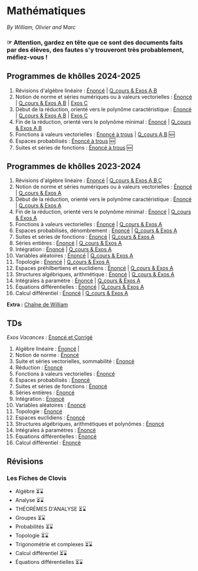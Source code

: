 # Mathématiques

_By William, Olivier and Marc_
### ☞  Attention, gardez en tête que ce sont des documents faits par des élèves, des fautes s'y trouveront très probablement, méfiez-vous !

## Programmes de khôlles 2024-2025
  1. Révisions d'algèbre linéaire : [Énoncé](/maths/kholles_2025/maths_khube_kholle_S3_enonce.pdf) | [Q_cours & Exos A,B](/maths/kholles_2025/maths_khube_kholle_S3_corrige.pdf)
  2. Notion de norme et séries numériques ou à valeurs vectorielles : [Énoncé](/maths/kholles_2025/maths_khube_kholle_S4_enonce.pdf) | [Q_cours & Exos A,B](/maths/kholles_2025/maths_khube_kholle_S4_corrige.pdf) | [Exos C](/maths/kholles_2025/maths_khube_kholle_S4_GroupeC_corrige.pdf) 
  3. Début de la réduction, orienté vers le polynôme caractéristique : [Énoncé](/maths/kholles_2025/maths_khube_kholle_S5_enonce.pdf) | [Q_cours & Exos A,B](/maths/kholles_2025/maths_khube_kholle_S5_corrige.pdf) | [Exos C](/maths/kholles_2025/maths_khube_kholle_S5_GroupeC_corrige.pdf)
  4. Fin de la réduction, orienté vers le polynôme minimal : [Énoncé](/maths/kholles_2025/maths_khube_kholle_S8_enonce.pdf) | [Q_cours & Exos A,B](/maths/kholles_2025/maths_khube_kholle_S8_corrige.pdf)
  5. Fonctions à valeurs vectorielles : [Énoncé à trous](/maths/kholles_2025/maths_khube_kholle_s9_cover.pdf) | [Q_cours A,B](/maths/kholles_2025/maths_khube_kholle_s9_corrige.pdf) 🆕
  6. Espaces probabilisés :  [Énoncé à trous](/maths/kholles_2025/maths_khube_kholle_s10_cover.pdf) 🆕
  7. Suites et séries de fonctions : [Énoncé à trous](/maths/kholles_2025/maths_khube_kholle_s11_cover.pdf) 🆕

## Programmes de khôlles 2023-2024
  1. Révisions d'algèbre linéaire : [Énoncé](/maths/kholles/maths_khube_kholle_1_enonce.pdf) | [Q_cours & Exos A,B,C](/maths/kholles/maths_khube_kholle_1_corrige.pdf)
  2. Notion de norme et séries numériques ou à valeurs vectorielles : [Énoncé](/maths/kholles/maths_khube_kholle_2_enonce.pdf) | [Q_cours & Exos A](/maths/kholles/maths_khube_kholle_2_corrige.pdf)
  3. Début de la réduction, orienté vers le polynôme caractéristique : [Énoncé](/maths/kholles/maths_khube_kholle_3_enonce.pdf) | [Q_cours & Exos A](/maths/kholles/maths_khube_kholle_3_corrige.pdf)
  4. Fin de la réduction, orienté vers le polynôme minimal : [Énoncé](/maths/kholles/maths_khube_kholle_4_enonce.pdf) | [Q_cours & Exos A](/maths/kholles/maths_khube_kholle_4_corrige.pdf)
  5. Fonctions à valeurs vectorielles : [Énoncé](/maths/kholles/maths_khube_kholle_5_enonce.pdf) | [Q_cours & Exos A](/maths/kholles/maths_khube_kholle_5_corrige.pdf)
  6. Espaces probabilisés, dénombrement : [Énoncé](/maths/kholles/maths_khube_kholle_6_enonce.pdf) | [Q_cours & Exos A](/maths/kholles/maths_khube_kholle_6_corrige.pdf)
  7. Suites et séries de fonctions : [Énoncé](/maths/kholles/maths_khube_kholle_7_enonce.pdf) | [Q_cours & Exos A](/maths/kholles/maths_khube_kholle_7_corrige.pdf)
  8. Séries entières : [Énoncé](/maths/kholles/maths_khube_kholle_8_enonce.pdf) | [Q_cours & Exos A](/maths/kholles/maths_khube_kholle_8_corrige.pdf)
  9. Intégration : [Énoncé](/maths/kholles/maths_khube_kholle_9_enonce.pdf) | [Q_cours & Exos A](/maths/kholles/maths_khube_kholle_9_corrige.pdf)
  10. Variables aléatoires : [Énoncé](/maths/kholles/maths_khube_kholle_10_enonce.pdf) | [Q_cours & Exos A](/maths/kholles/maths_khube_kholle_10_corrige.pdf)
  11. Topologie : [Énoncé](/maths/kholles/maths_khube_kholle_17_enonce.pdf) | [Q_cours & Exos A](/maths/kholles/maths_khube_kholle_17_corrige.pdf)
  12. Espaces préhilbertiens et euclidiens : [Énoncé](/maths/kholles/maths_khube_kholle_19_enonce.pdf) | [Q_cours & Exos A](/maths/kholles/maths_khube_kholle_19_corrige.pdf)
  13. Structures algébriques, arithmétique : [Énoncé](/maths/kholles/maths_khube_kholle_20_enonce.pdf) | [Q_cours & Exos A](/maths/kholles/maths_khube_kholle_20_corrige.pdf)
  14. Intégrales à paramètre : [Énoncé](/maths/kholles/maths_khube_kholle_21_enonce.pdf) | [Q_cours & Exos A](/maths/kholles/maths_khube_kholle_21_corrige.pdf)
  15. Équations différentielles : [Énoncé](/maths/kholles/maths_khube_kholle_23_enonce.pdf) | [Q_cours & Exos A](/maths/kholles/maths_khube_kholle_23_corrige.pdf)
  16. Calcul différentiel : [Énoncé](/maths/kholles/maths_khube_kholle_24_enonce.pdf) | [Q_cours & Exos A](/maths/kholles/maths_khube_kholle_24_corrige.pdf)

  **Extra :** [Chaîne de William](https://www.youtube.com/@ColleExtraFdh)


## TDs
 _Exos Vacances :_ [Énoncé et Corrigé](https://drive.google.com/drive/folders/1QXxbjRL8K3j5Rz3CZH5EoPqfg3Jx73NI?usp=drive_link)


  1. Algèbre linéaire :  [Énoncé](/maths/td/maths_khube_td_1_enonce.pdf) |
  2. Notion de norme : [Énoncé](/maths/td/maths_khube_td_2_enonce.pdf) 
  3. Suite et séries vectorielles, sommabilité : [Énoncé](/maths/td/maths_khube_td_3_enonce.pdf)
  4. Réduction : [Énoncé](/maths/td/maths_khube_td_4_enonce.pdf)
  5. Fonctions à valeurs vectorielles : [Énoncé](/maths/td/maths_khube_td_5_enonce.pdf)
  6. Espaces probabilisés : [Énoncé](/maths/td/maths_khube_td_6_enonce.pdf)
  7. Suites et séries de fonctions : [Énoncé](/maths/td/maths_khube_td_7_enonce.pdf)
  8. Séries entières : [Énoncé](/maths/td/maths_khube_td_8_enonce.pdf)
  9. Intégration : [Énoncé](/maths/td/maths_khube_td_9_enonce.pdf)
  10. Variables aléatoires : [Énoncé](/maths/td/maths_khube_td_10_enonce.pdf)
  11. Topologie : [Énoncé](/maths/td/maths_khube_td_11_enonce.pdf)
  12. Espaces euclidiens : [Énoncé](/maths/td/maths_khube_td_12_enonce.pdf)
  13. Structures algébriques, arithmétiques et polynômes : [Énoncé](/maths/td/maths_khube_td_13_enonce.pdf)
  14. Intégrales à paramètres : [Énoncé](/maths/td/maths_khube_td_14_enonce.pdf)
  15. Équations différentielles : [Énoncé](/maths/td/maths_khube_td_15_enonce.pdf)
  16. Calcul différentiel : [Énoncé](/maths/td/maths_khube_td_16_enonce.pdf)


## Révisions 
### Les Fiches de Clovis
  * Algèbre ⏳⌛️
  * Analyse ⏳⌛️
  * THÉORÈMES D'ANALYSE ⏳⌛️
  * Groupes ⏳⌛️
  * Probabilités ⏳⌛️
  * Topologie ⏳⌛️
  * Trigonométrie et complexes ⏳⌛️
  * Calcul différentiel ⏳⌛️
  * Équations différentielles ⏳⌛️
